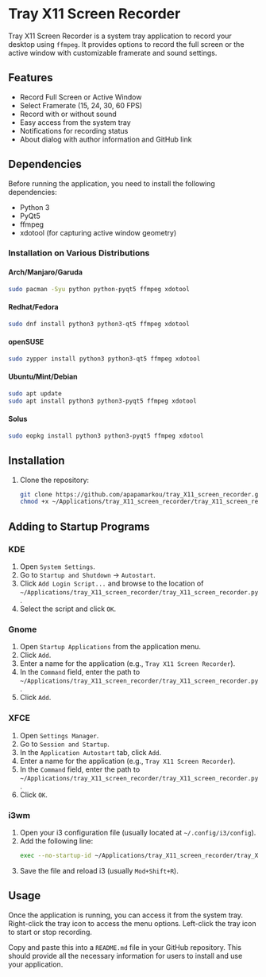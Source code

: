 # Tray X11 Screen Recorder

Tray X11 Screen Recorder is a system tray application to record your desktop using `ffmpeg`. It provides options to record the full screen or the active window with customizable framerate and sound settings.

## Features

- Record Full Screen or Active Window
- Select Framerate (15, 24, 30, 60 FPS)
- Record with or without sound
- Easy access from the system tray
- Notifications for recording status
- About dialog with author information and GitHub link

## Dependencies

Before running the application, you need to install the following dependencies:

- Python 3
- PyQt5
- ffmpeg
- xdotool (for capturing active window geometry)

### Installation on Various Distributions

#### Arch/Manjaro/Garuda
```sh
sudo pacman -Syu python python-pyqt5 ffmpeg xdotool
```

#### Redhat/Fedora
```sh
sudo dnf install python3 python3-qt5 ffmpeg xdotool
```

#### openSUSE
```sh
sudo zypper install python3 python3-qt5 ffmpeg xdotool
```

#### Ubuntu/Mint/Debian
```sh
sudo apt update
sudo apt install python3 python3-pyqt5 ffmpeg xdotool
```

#### Solus
```sh
sudo eopkg install python3 python3-pyqt5 ffmpeg xdotool
```

## Installation

1. Clone the repository:
   ```sh
   git clone https://github.com/apapamarkou/tray_X11_screen_recorder.git ~/Applications/tray_X11_screen_recorder
   chmod +x ~/Applications/tray_X11_screen_recorder/tray_X11_screen_recorder.py
   ```

## Adding to Startup Programs

### KDE

1. Open `System Settings`.
2. Go to `Startup and Shutdown` -> `Autostart`.
3. Click `Add Login Script...` and browse to the location of `~/Applications/tray_X11_screen_recorder/tray_X11_screen_recorder.py`.
4. Select the script and click `OK`.

### Gnome

1. Open `Startup Applications` from the application menu.
2. Click `Add`.
3. Enter a name for the application (e.g., `Tray X11 Screen Recorder`).
4. In the `Command` field, enter the path to `~/Applications/tray_X11_screen_recorder/tray_X11_screen_recorder.py`.
5. Click `Add`.

### XFCE

1. Open `Settings Manager`.
2. Go to `Session and Startup`.
3. In the `Application Autostart` tab, click `Add`.
4. Enter a name for the application (e.g., `Tray X11 Screen Recorder`).
5. In the `Command` field, enter the path to `~/Applications/tray_X11_screen_recorder/tray_X11_screen_recorder.py`.
6. Click `OK`.

### i3wm

1. Open your i3 configuration file (usually located at `~/.config/i3/config`).
2. Add the following line:
   ```sh
   exec --no-startup-id ~/Applications/tray_X11_screen_recorder/tray_X11_screen_recorder.py
   ```
3. Save the file and reload i3 (usually `Mod+Shift+R`).

## Usage

Once the application is running, you can access it from the system tray. Right-click the tray icon to access the menu options. Left-click the tray icon to start or stop recording.

Copy and paste this into a `README.md` file in your GitHub repository. This should provide all the necessary information for users to install and use your application.

